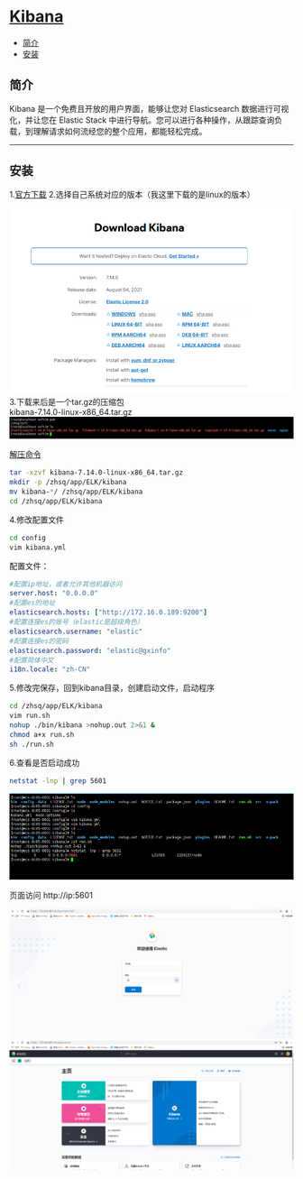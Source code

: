 # [Kibana](https://www.elastic.co/cn/kibana/ "Kibana")
<!-- TOC depthfrom:2 -->

- [简介](#%E7%AE%80%E4%BB%8B)
- [安装](#%E5%AE%89%E8%A3%85)

<!-- /TOC -->

## 简介

Kibana 是一个免费且开放的用户界面，能够让您对 Elasticsearch 数据进行可视化，并让您在 Elastic Stack 中进行导航。您可以进行各种操作，从跟踪查询负载，到理解请求如何流经您的整个应用，都能轻松完成。

---

## 安装

1.[官方下载](https://www.elastic.co/cn/downloads/kibana)
2.选择自己系统对应的版本（我这里下载的是linux的版本）  
![下载kibana](../../../images/download-kibana.png)
3.下载来后是一个tar.gz的压缩包  
kibana-7.14.0-linux-x86_64.tar.gz
![图片](../../../images/softs.png)

[解压命令](https://www.runoob.com/linux/linux-comm-tar.html)

```bash
tar -xzvf kibana-7.14.0-linux-x86_64.tar.gz
mkdir -p /zhsq/app/ELK/kibana
mv kibana-*/ /zhsq/app/ELK/kibana
cd /zhsq/app/ELK/kibana
```

4.修改配置文件

```bash
cd config
vim kibana.yml
```

配置文件：

```yaml
#配置ip地址，或者允许其他机器访问
server.host: "0.0.0.0"
#配置es的地址
elasticsearch.hosts: ["http://172.16.0.189:9200"]
#配置连接es的账号（elastic是超级角色）
elasticsearch.username: "elastic"
#配置连接es的密码
elasticsearch.password: "elastic@gxinfo"
#配置简体中文
i18n.locale: "zh-CN"
```

5.修改完保存，回到kibana目录，创建启动文件，启动程序

```bash
cd /zhsq/app/ELK/kibana
vim run.sh
nohup ./bin/kibana >nohup.out 2>&1 &
chmod a+x run.sh
sh ./run.sh
```

6.查看是否启动成功

```bash
netstat -lnp | grep 5601
```

![查看是否启动成功](../../../images/kinabastarted.png)

页面访问 http://ip:5601

![kibana登录页面](../../../images/Elasticlogin.png)
![kibana home](../../../images/kibanahome.png)